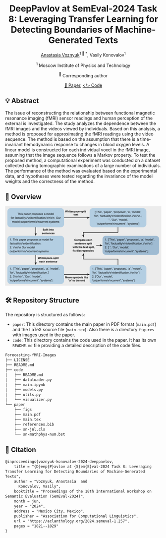 <div align="center">
<h1>DeepPavlov at SemEval-2024 Task 8: Leveraging Transfer Learning for Detecting Boundaries of Machine-Generated Texts</h1>

[Anastasia Voznyuk](https://github.com/natriistorm)<sup>1 :email: *</sup>, Vasily Konovalov<sup>1</sup>

<sup>1</sup> Moscow Institute of Physics and Technology

<sup>:email:</sup> Corresponding author

[📝 Paper](https://github.com/kisnikser/Forecasting-fMRI-Images/blob/main/paper/main.pdf), [</> Code](https://github.com/natriistorm/SemEval2024-boundary-detection/tree/main/src)
</div>

## 💡 Abstract
The issue of reconstructing the relationship between functional magnetic resonance imaging (fMRI) sensor readings and human perception of the external is investigated. The study analyzes the dependence between the fMRI images and the videos viewed by individuals. Based on this analysis, a method is proposed for approximating the fMRI readings using the video sequence. The method is based on the assumption that there is a time-invariant hemodynamic response to changes in blood oxygen levels. A linear model is constructed for each individual voxel in the fMRI image, assuming that the image sequence follows a Markov property. To test the proposed method, a computational experiment was conducted on a dataset collected during tomographic examinations of a large number of individuals. The performance of the method was evaluated based on the experimental data, and hypotheses were tested regarding the invariance of the model weights and the correctness of the method.

## 🔎 Overview
<div align="center">
  <img alt="overview" src="https://github.com/natriistorm/SemEval2024-boundary-detection/blob/main/pics/scheme_final_version.png">
</div>

## 🛠️ Repository Structure
The repository is structured as follows:
- `paper`: This directory contains the main paper in PDF format (`main.pdf`) and the LaTeX source file (`main.tex`). Also there is a directory `figures` with images used in the paper.
- `code`: This directory contains the code used in the paper. It has its own `README.md` file providing a detailed description of the code files.
```shell
Forecasting-fMRI-Images
├── LICENSE
├── README.md
├── code
│   ├── README.md
│   ├── dataloader.py
│   ├── main.ipynb
│   ├── models.py
│   ├── utils.py
│   └── visualizer.py
└── paper
    ├── figs
    ├── main.pdf
    ├── main.tex
    ├── references.bib
    ├── sn-jnl.cls
    └── sn-mathphys-num.bst
```

## 🔎 Citation
```
@inproceedings{voznyuk-konovalov-2024-deeppavlov,
    title = "{D}eep{P}avlov at {S}em{E}val-2024 Task 8: Leveraging Transfer Learning for Detecting Boundaries of Machine-Generated Texts",
    author = "Voznyuk, Anastasia  and
      Konovalov, Vasily",
    booktitle = "Proceedings of the 18th International Workshop on Semantic Evaluation (SemEval-2024)",
    month = jun,
    year = "2024",
    address = "Mexico City, Mexico",
    publisher = "Association for Computational Linguistics",
    url = "https://aclanthology.org/2024.semeval-1.257",
    pages = "1821--1829"
}
```
